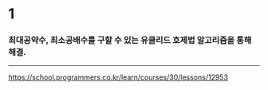 # 1

### 최대공약수, 최소공배수를 구할 수 있는 유클리드 호제법 알고리즘을 통해 해결. 

-------------------------------

https://school.programmers.co.kr/learn/courses/30/lessons/12953